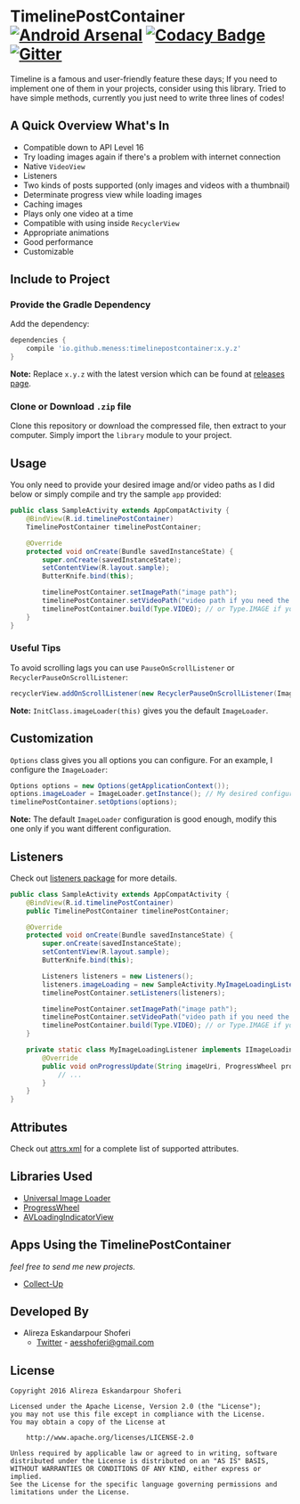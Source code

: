 # TimelinePostContainer [![Android Arsenal](https://img.shields.io/badge/Android%20Arsenal-TimelinePostContainer-green.svg?style=true)](https://android-arsenal.com/details/1/3266) [![Codacy Badge](https://api.codacy.com/project/badge/Grade/ffa490a98def457e8cac302b33c9d89c)](https://www.codacy.com/app/aesshoferi/TimelinePostContainer?utm_source=github.com&amp;utm_medium=referral&amp;utm_content=alirezaaa/TimelinePostContainer&amp;utm_campaign=Badge_Grade) [![Gitter](https://badges.gitter.im/meNESS/TimelinePostContainer.svg)](https://gitter.im/meNESS/TimelinePostContainer?utm_source=badge&utm_medium=badge&utm_campaign=pr-badge)

Timeline is a famous and user-friendly feature these days; If you need to implement one of them in your projects, consider using this library. Tried to have simple methods, currently you just need to write three lines of codes!

## A Quick Overview What's In
* Compatible down to API Level 16
* Try loading images again if there's a problem with internet connection
* Native `VideoView`
* Listeners
* Two kinds of posts supported (only images and videos with a thumbnail)
* Determinate progress view while loading images
* Caching images
* Plays only one video at a time
* Compatible with using inside `RecyclerView`
* Appropriate animations
* Good performance
* Customizable

## Include to Project
### Provide the Gradle Dependency
Add the dependency:
```gradle
dependencies {
	compile 'io.github.meness:timelinepostcontainer:x.y.z'
}
```
**Note:** Replace `x.y.z` with the latest version which can be found at [releases page](https://github.com/meNESS/TimelinePostContainer/releases).
### Clone or Download `.zip` file
Clone this repository or download the compressed file, then extract to your computer. Simply import the `library` module to your project.

## Usage
You only need to provide your desired image and/or video paths as I did below or simply compile and try the sample `app` provided:
```java
public class SampleActivity extends AppCompatActivity {
    @BindView(R.id.timelinePostContainer)
    TimelinePostContainer timelinePostContainer;

    @Override
    protected void onCreate(Bundle savedInstanceState) {
        super.onCreate(savedInstanceState);
        setContentView(R.layout.sample);
		ButterKnife.bind(this);

        timelinePostContainer.setImagePath("image path");
        timelinePostContainer.setVideoPath("video path if you need the video implementation");
        timelinePostContainer.build(Type.VIDEO); // or Type.IMAGE if you need the image implementation
    }
}
```

### Useful Tips
To avoid scrolling lags you can use `PauseOnScrollListener` or `RecyclerPauseOnScrollListener`:
```java
recyclerView.addOnScrollListener(new RecyclerPauseOnScrollListener(ImageLoader, boolean, boolean));
```
**Note:** `InitClass.imageLoader(this)` gives you the default `ImageLoader`.

## Customization
`Options` class gives you all options you can configure. For an example, I configure the `ImageLoader`:
```java
Options options = new Options(getApplicationContext());
options.imageLoader = ImageLoader.getInstance(); // My desired configuration
timelinePostContainer.setOptions(options);
```
**Note:** The default `ImageLoader` configuration is good enough, modify this one only if you want different configuration.

## Listeners
Check out [listeners package](https://github.com/alirezaaa/TimelinePostContainer/tree/master/library/src/main/java/com/github/alirezaaa/timelinepostcontainer/interfaces) for more details.

```java
public class SampleActivity extends AppCompatActivity {
    @BindView(R.id.timelinePostContainer)
    public TimelinePostContainer timelinePostContainer;

    @Override
    protected void onCreate(Bundle savedInstanceState) {
        super.onCreate(savedInstanceState);
        setContentView(R.layout.sample);
        ButterKnife.bind(this);

        Listeners listeners = new Listeners();
        listeners.imageLoading = new SampleActivity.MyImageLoadingListener();
        timelinePostContainer.setListeners(listeners);

        timelinePostContainer.setImagePath("image path");
        timelinePostContainer.setVideoPath("video path if you need the video implementation");
        timelinePostContainer.build(Type.VIDEO); // or Type.IMAGE if you need the image implementation
    }

    private static class MyImageLoadingListener implements IImageLoadingListener {
        @Override
        public void onProgressUpdate(String imageUri, ProgressWheel progressView, View view, int current, int total) {
            // ...
        }
    }
}
```

## Attributes
Check out [attrs.xml](https://github.com/alirezaaa/TimelinePostContainer/blob/master/library/src/main/res/values/attrs.xml) for a complete list of supported attributes.

## Libraries Used
- [Universal Image Loader](https://github.com/nostra13/Android-Universal-Image-Loader)
- [ProgressWheel](https://github.com/Todd-Davies/ProgressWheel)
- [AVLoadingIndicatorView](https://github.com/81813780/AVLoadingIndicatorView)

## Apps Using the TimelinePostContainer
*feel free to send me new projects.*
- [Collect-Up](http://collect-up.com)

## Developed By
- Alireza Eskandarpour Shoferi
    - [Twitter](https://twitter.com/enormoustheory) - [aesshoferi@gmail.com](mailto:aesshoferi@gmail.com)

## License
    Copyright 2016 Alireza Eskandarpour Shoferi
    
    Licensed under the Apache License, Version 2.0 (the "License");
    you may not use this file except in compliance with the License.
    You may obtain a copy of the License at
    
		http://www.apache.org/licenses/LICENSE-2.0
    
    Unless required by applicable law or agreed to in writing, software
    distributed under the License is distributed on an "AS IS" BASIS,
    WITHOUT WARRANTIES OR CONDITIONS OF ANY KIND, either express or implied.
    See the License for the specific language governing permissions and
    limitations under the License.
